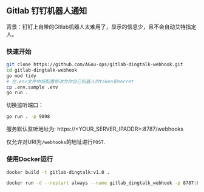 ## Gitlab 钉钉机器人通知

背景：钉钉上自带的Gitlab机器人太难用了，显示的信息少，且不会自动艾特指定人。

### 快速开始

```bash
git clone https://github.com/AGou-ops/gitlab-dingtalk-webhook.git
cd gitlab-dingtalk-webhook
go mod tidy
# 在.env文件中将配置修改为你自己机器人的token和secret
cp .env.sample .env
go run .
```

切换监听端口：

```bash
go run . -p 9898
```

服务默认监听地址为: https://<YOUR_SERVER_IPADDR>:8787/webhooks

仅允许对URI为`/webhooks`的地址进行`POST`.

### 使用Docker运行

```bash
docker build -t gitlab-dingtalk:v1.0 .

docker run -d --restart always --name gitlab_dingtalk_webhook -p 8787:8787 gitlab-dingtalk:v1.0
```
